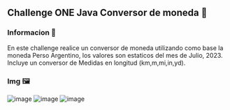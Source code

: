 ## Challenge ONE Java Conversor de moneda 📝

### Informacion 📢
En este challenge realice un conversor de moneda utilizando como base la moneda Perso Argentino,
los valores son estaticos del mes de Julio, 2023.
Incluye un conversor de Medidas en longitud (km,m,mi,in,yd).

### Img 🖼
![image](https://github.com/josemartinez1Mojojo7/ONE-Challenge-ConversorDeMoneda/assets/85816562/01c9a9fb-c8f5-49aa-afad-ed0fc6df91e5)
![image](https://github.com/josemartinez1Mojojo7/ONE-Challenge-ConversorDeMoneda/assets/85816562/025e1d1f-d736-4a92-8547-0b4661a8d92e)
![image](https://github.com/josemartinez1Mojojo7/ONE-Challenge-ConversorDeMoneda/assets/85816562/8e007edd-16c4-4609-8fc9-ce989fd1fd3d)



